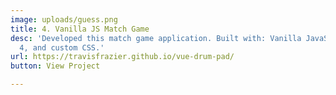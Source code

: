 ```yaml
---
image: uploads/guess.png
title: 4. Vanilla JS Match Game
desc: 'Developed this match game application. Built with: Vanilla JavaScript, Bootstrap
  4, and custom CSS.'
url: https://travisfrazier.github.io/vue-drum-pad/
button: View Project

---
```


